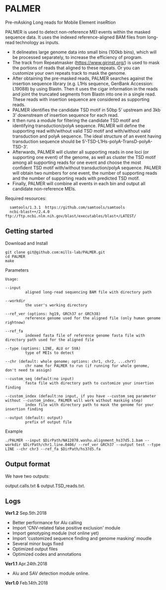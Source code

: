 # PALMER

Pre-mAsking Long reads for Mobile Element inseRtion

PALMER is used to detect non-reference MEI events within the masked sequence data. It uses the indexed reference-aligned BAM files from long-read technology as inputs. 

* It delineates large genome data into small bins (100kb bins), which will be processed separately, to increase the efficiency of program. 
* The track from Repeatmasker (https://www.girinst.org/) is used to mask the portions of reads that aligned to these repeats. Or you can customize your own repeats track to mask the genome.
* After obtaining the pre-masked reads, PALMER searches against the insertion sequence library (e.g. L1Hs sequence, GenBank Accession: L19088) by using Blastn. Then it uses the cigar information in the reads and joint the truncated segments from Blastn into one in a single read. These reads with insertion sequence are considered as supporting reads. 
* PALMER identifies the candidate TSD motif in 50bp 5’ upstream and 3kb 3’ downstream of insertion sequence for each read. 
* It then runs a module for filtering the candidate TSD motif and identifying transduction/polyA sequence. PALMER will define the supporting read with/without valid TSD motif and with/without valid transduction and polyA sequence. The ideal structure of an event having transduction sequence should be 5’-TSD-L1Hs-polyA-TransD-polyA-TSD-3’. 
* Afterwards, PALMER will cluster all supporting reads in one loci (or supporting one event) of the genome, as well as cluster the TSD motif among all supporting reads for one event and choose the most confident TSD motif with/without transduction/polyA sequence. PALMER will obtain two numbers for one event, the number of supporting reads and the number of supporting reads with predicted TSD motif. 
* Finally, PALMER will combine all events in each bin and output all candidate non-reference MEIs.


Required resources:
```
  samtools/1.3.1  https://github.com/samtools/samtools
  ncbi-blast++/2.4.0  ftp://ftp.ncbi.nlm.nih.gov/blast/executables/blast+/LATEST/
```

## Getting started

Download and Install
```
git clone git@github.com:mills-lab/PALMER.git
cd PALMER
make
```

Parameters
```
Usage:

--input
         aligned long-read sequencing BAM file with directory path

--workdir
         the user's working directory

--ref_ver (options: hg19, GRCh37 or GRCh38)
         reference genome used for the aligned file (only human genome rightnow)

--ref_fa
         indexed fasta file of reference genome fasta file with directory path used for the aligned file

--type (options: LINE, ALU or SVA)
         type of MEIs to detect

--chr (default: whole genome; options: chr1, chr2, ...chrY)
         chr name for PALMER to run (if running for whole genome, don't need to assign)

--custom_seq (default:no input)
         fasta file with directory path to customize your insertion finding

--custom_index (default:no input, if you have --custom_seq parameter without --custom_index, PALMER will work without masking step)
         index file with directory path to mask the genome for your insertion finding

--output (default: output)
         prefix of output file
```

Example
```
./PALMER --input $DirPath/NA12878.washu.alignment_hs37d5.1.bam --workdir $DirPath/chr1.line.0406/ --ref_ver GRCh37 --output test --type LINE --chr chr3 --ref_fa $DirPath/hs37d5.fa
```

## Output format 
We have two outputs: 

output.calls.txt & output.TSD_reads.txt.

## Logs
**Ver1.2** Sep.5th.2018

* Better performance for Alu calling
* Import 'CNV-related false positive exclusion' module
* Import genotyping module (not online yet)
* Import 'customized sequence finding and genome masking' moudle
* Several minor bugs fixed
* Optimized output files
* Optimized codes and annotations

**Ver1.1** Apr.24th.2018
* Alu and SAV detection module online.

**Ver1.0** Feb.14th.2018
